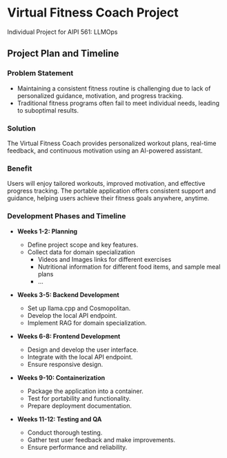 # Virtual Fitness Coach Project

Individual Project for AIPI 561: LLMOps

## Project Plan and Timeline

### Problem Statement
- Maintaining a consistent fitness routine is challenging due to lack of personalized guidance, motivation, and progress tracking. 
- Traditional fitness programs often fail to meet individual needs, leading to suboptimal results.

### Solution
The Virtual Fitness Coach provides personalized workout plans, real-time feedback, and continuous motivation using an AI-powered assistant.

### Benefit
Users will enjoy tailored workouts, improved motivation, and effective progress tracking. The portable application offers consistent support and guidance, helping users achieve their fitness goals anywhere, anytime.

### Development Phases and Timeline

- **Weeks 1-2: Planning**
  - Define project scope and key features.
  - Collect data for domain specialization
    - Videos and Images links for different exercises
    - Nutritional information for different food items, and sample meal plans
    - ...

- **Weeks 3-5: Backend Development**
  - Set up llama.cpp and Cosmopolitan.
  - Develop the local API endpoint.
  - Implement RAG for domain specialization.

- **Weeks 6-8: Frontend Development**
  - Design and develop the user interface.
  - Integrate with the local API endpoint.
  - Ensure responsive design.

- **Weeks 9-10: Containerization**
  - Package the application into a container.
  - Test for portability and functionality.
  - Prepare deployment documentation.

- **Weeks 11-12: Testing and QA**
  - Conduct thorough testing.
  - Gather test user feedback and make improvements.
  - Ensure performance and reliability.
